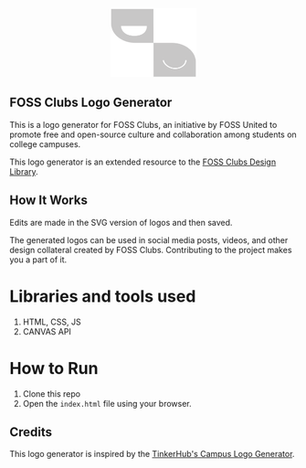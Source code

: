 <div align="center">
    <img alt="fossunited logo" src="assets/fossclub_logo_dark.svg" width="150px" height="120px">
</div>

## FOSS Clubs Logo Generator

This is a logo generator for FOSS Clubs, an initiative by FOSS United to promote free and open-source culture and collaboration among students on college campuses. 

This logo generator is an extended resource to the [FOSS Clubs Design Library](https://www.figma.com/community/file/1319240238306581196). 

## How It Works

Edits are made in the SVG version of logos and then saved.

The generated logos can be used in social media posts, videos, and other design collateral created by FOSS Clubs. Contributing to the project makes you a part of it. 

# Libraries and tools used
1. HTML, CSS, JS
2. CANVAS API

# How to Run
1. Clone this repo 
2. Open the ```index.html``` file using your browser.


## Credits

This logo generator is inspired by the [TinkerHub's Campus Logo Generator](https://github.com/tinkerhub/campus-logo-generator).
